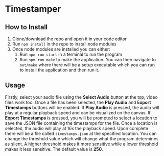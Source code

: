 # Timestamper

## How to Install

1. Clone/download the repo and open it in your code editor
2. Run `npm install` in the repo to install node modules
3. Once node modules are installed you can either:
    1. Run `npm run start` in a terminal to run the program
    2. Run `npm run make` to make the application. You can then navigate to `out/make` where there will be a setup executable which you can run to install the application and then run it.

## Usage

Firstly, select your audio file using the **Select Audio** button at the top, video files work too. Once a file has been selected, the **Play Audio** and **Export Timestamps** buttons will be enabled. If **Play Audio** is pressed, the audio will play at a regular playback speed and can be visualized on the canvas. If **Export Timestamps** is pressed, you will be prompted to select a location to save the JSON file containing the timestamps for the file. Once a location is selected, the audio will play at 16x the playback speed. Upon complete there will be a file called `timestamps.json` at the specified location. You can change the threshold value which will change what the program determines as silent. A higher threshold makes it more sensitive while a lower threshold makes it less sensitive. The default value is **250**.
